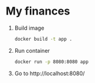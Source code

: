 # My finances

1. Build image
    ```bash
    docker build -t app .
    ```
2. Run container
    ```bash
   docker run -p 8080:8080 app
   ```
3. Go to http://localhost:8080/